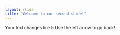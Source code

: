 ```yaml
---
layout: slide
title: "Welcome to our second slide!"
---
```

Your text changes line 5
Use the left arrow to go back!
